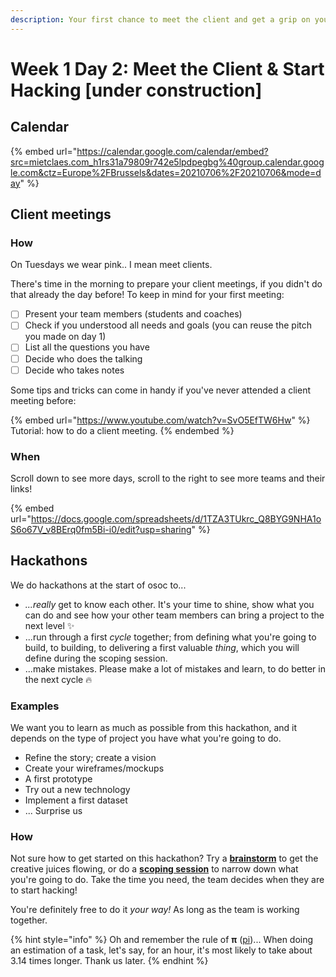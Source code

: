 ```yaml
---
description: Your first chance to meet the client and get a grip on your project.
---
```


# Week 1 Day 2: Meet the Client & Start Hacking \[under construction]

## Calendar

{% embed url="https://calendar.google.com/calendar/embed?src=mietclaes.com_h1rs31a79809r742e5lpdpegbg%40group.calendar.google.com&ctz=Europe%2FBrussels&dates=20210706%2F20210706&mode=day" %}

## Client meetings

### How

On Tuesdays we wear pink.. I mean meet clients.

There's time in the morning to prepare your client meetings, if you didn't do that already the day before! To keep in mind for your first meeting:

* [ ] Present your team members (students and coaches)
* [ ] Check if you understood all needs and goals (you can reuse the pitch you made on day 1)
* [ ] List all the questions you have
* [ ] Decide who does the talking
* [ ] Decide who takes notes

Some tips and tricks can come in handy if you've never attended a client meeting before:

{% embed url="https://www.youtube.com/watch?v=SvO5EfTW6Hw" %}
Tutorial: how to do a client meeting.
{% endembed %}

### When

Scroll down to see more days, scroll to the right to see more teams and their links!

{% embed url="https://docs.google.com/spreadsheets/d/1TZA3TUkrc_Q8BYG9NHA1oS6o67V_v8BErq0fm5Bi-i0/edit?usp=sharing" %}

## Hackathons

We do hackathons at the start of osoc to...

* _...really_ get to know each other. It's your time to shine, show what you can do and see how your other team members can bring a project to the next level ✨
* ...run through a first _cycle_ together; from defining what you're going to build, to building, to delivering a first valuable _thing_, which you will define during the scoping session.
* ...make mistakes. Please make a lot of mistakes and learn, to do better in the next cycle 🔥

### Examples

We want you to learn as much as possible from this hackathon, and it depends on the type of project you have what you're going to do.

* Refine the story; create a vision
* Create your wireframes/mockups
* A first prototype
* Try out a new technology
* Implement a first dataset
* ... Surprise us

### How

Not sure how to get started on this hackathon? Try a [**brainstorm**](https://help.osoc.be/global/coaches/the-coaching-job/how-to-manage-a-team#3-brainstorm-ideas-2-bonus-adaptions) to get the creative juices flowing, or do a [**scoping session**](https://help.osoc.be/global/coaches/the-coaching-job/how-to-manage-a-team#how-to-do-a-scoping-session) to narrow down what you're going to do. Take the time you need, the team decides when they are to start hacking!&#x20;

You're definitely free to do it _your way!_ As long as the team is working together.

{% hint style="info" %}
Oh and remember the rule of **π** ([pi](https://twitter.com/pietercolpaert))... When doing an estimation of a task, let's say, for an hour, it's most likely to take about 3.14 times longer. Thank us later.
{% endhint %}

